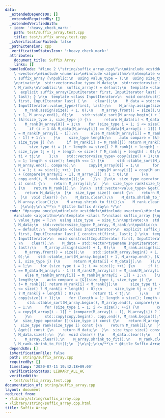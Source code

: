 ```yaml
---
data:
  _extendedDependsOn: []
  _extendedRequiredBy: []
  _extendedVerifiedWith:
  - icon: ':heavy_check_mark:'
    path: test/suffix_array.test.cpp
    title: test/suffix_array.test.cpp
  _isVerificationFailed: false
  _pathExtension: cpp
  _verificationStatusIcon: ':heavy_check_mark:'
  attributes:
    document_title: Suffix Array
    links: []
  bundledCode: "#line 2 \"string/suffix_array.cpp\"\n\n#include <cstddef>\n#include\
    \ <vector>\n#include <numeric>\n#include <algorithm>\n\ntemplate <class T>\nclass\
    \ suffix_array {\npublic:\n  using value_type = T;\n  using size_type  = size_t;\n\
    \nprivate:\n  std::vector<value_type> M_data;\n  std::vector<size_type> M_array,\
    \ M_rank;\n\npublic:\n  suffix_array() = default;\n  template <class InputIterator>\n\
    \  explicit suffix_array(InputIterator first, InputIterator last) { construct(first,\
    \ last); } \n\n  template <class InputIterator>\n  void construct(InputIterator\
    \ first, InputIterator last) { \n    clear();\n    M_data = std::vector<typename\
    \ InputIterator::value_type>(first, last);\n    M_array.assign(size() + 1, 0);\n\
    \    M_rank.assign(size() + 1, 0);\n    M_array.front() = size();\n    std::iota(M_array.begin()\
    \ + 1, M_array.end(), 0);\n    std::stable_sort(M_array.begin() + 1, M_array.end(),\
    \ [&](size_type i, size_type j) {\n      return M_data[i] < M_data[j];\n    });\n\
    \    M_rank[M_array[0]] = 1;\n    for (size_type i = 1; i <= size(); ++i) {\n\
    \      if (i > 1 && M_data[M_array[i]] == M_data[M_array[i - 1]]) M_rank[M_array[i]]\
    \ = M_rank[M_array[i - 1]];\n      else M_rank[M_array[i]] = M_rank[M_array[i\
    \ - 1]] + 1;\n    }\n    size_type length;\n    auto compare = [&](size_type i,\
    \ size_type j) {\n      if (M_rank[i] != M_rank[j]) return M_rank[i] < M_rank[j];\n\
    \      size_type ti = (i + length <= size() ? M_rank[i + length] : 0);\n     \
    \ size_type tj = (j + length <= size() ? M_rank[j + length] : 0);\n      return\
    \ ti < tj;\n    };\n    std::vector<size_type> copy(size() + 1);\n    for (length\
    \ = 1; length < size(); length <<= 1) {\n      std::stable_sort(M_array.begin(),\
    \ M_array.end(), compare);\n      copy[M_array[0]] = 1;\n      for (size_type\
    \ i = 1; i <= size(); ++i) {\n        copy[M_array[i]] = copy[M_array[i - 1]]\
    \ + (compare(M_array[i - 1], M_array[i]) ? 1 : 0);\n      }\n      std::copy(copy.begin(),\
    \ copy.end(), M_rank.begin());\n    }\n  }\n\n  size_type operator [](size_type\
    \ i) const {\n    return M_array[i];\n  }\n  size_type rank(size_type i) const\
    \ {\n    return M_rank[i];\n  }\n\n  std::vector<value_type> &get() const {\n\
    \    return M_data;\n  }\n  size_type size() const {\n    return M_data.size();\n\
    \  }\n  void clear() {\n    M_data.clear();\n    M_data.shrink_to_fit();\n   \
    \ M_array.clear();\n    M_array.shrink_to_fit();\n    M_rank.clear();\n    M_rank.shrink_to_fit();\n\
    \  }\n\n};\n\n/**\n * @title Suffix Array\n */\n"
  code: "#pragma once\n\n#include <cstddef>\n#include <vector>\n#include <numeric>\n\
    #include <algorithm>\n\ntemplate <class T>\nclass suffix_array {\npublic:\n  using\
    \ value_type = T;\n  using size_type  = size_t;\n\nprivate:\n  std::vector<value_type>\
    \ M_data;\n  std::vector<size_type> M_array, M_rank;\n\npublic:\n  suffix_array()\
    \ = default;\n  template <class InputIterator>\n  explicit suffix_array(InputIterator\
    \ first, InputIterator last) { construct(first, last); } \n\n  template <class\
    \ InputIterator>\n  void construct(InputIterator first, InputIterator last) {\
    \ \n    clear();\n    M_data = std::vector<typename InputIterator::value_type>(first,\
    \ last);\n    M_array.assign(size() + 1, 0);\n    M_rank.assign(size() + 1, 0);\n\
    \    M_array.front() = size();\n    std::iota(M_array.begin() + 1, M_array.end(),\
    \ 0);\n    std::stable_sort(M_array.begin() + 1, M_array.end(), [&](size_type\
    \ i, size_type j) {\n      return M_data[i] < M_data[j];\n    });\n    M_rank[M_array[0]]\
    \ = 1;\n    for (size_type i = 1; i <= size(); ++i) {\n      if (i > 1 && M_data[M_array[i]]\
    \ == M_data[M_array[i - 1]]) M_rank[M_array[i]] = M_rank[M_array[i - 1]];\n  \
    \    else M_rank[M_array[i]] = M_rank[M_array[i - 1]] + 1;\n    }\n    size_type\
    \ length;\n    auto compare = [&](size_type i, size_type j) {\n      if (M_rank[i]\
    \ != M_rank[j]) return M_rank[i] < M_rank[j];\n      size_type ti = (i + length\
    \ <= size() ? M_rank[i + length] : 0);\n      size_type tj = (j + length <= size()\
    \ ? M_rank[j + length] : 0);\n      return ti < tj;\n    };\n    std::vector<size_type>\
    \ copy(size() + 1);\n    for (length = 1; length < size(); length <<= 1) {\n \
    \     std::stable_sort(M_array.begin(), M_array.end(), compare);\n      copy[M_array[0]]\
    \ = 1;\n      for (size_type i = 1; i <= size(); ++i) {\n        copy[M_array[i]]\
    \ = copy[M_array[i - 1]] + (compare(M_array[i - 1], M_array[i]) ? 1 : 0);\n  \
    \    }\n      std::copy(copy.begin(), copy.end(), M_rank.begin());\n    }\n  }\n\
    \n  size_type operator [](size_type i) const {\n    return M_array[i];\n  }\n\
    \  size_type rank(size_type i) const {\n    return M_rank[i];\n  }\n\n  std::vector<value_type>\
    \ &get() const {\n    return M_data;\n  }\n  size_type size() const {\n    return\
    \ M_data.size();\n  }\n  void clear() {\n    M_data.clear();\n    M_data.shrink_to_fit();\n\
    \    M_array.clear();\n    M_array.shrink_to_fit();\n    M_rank.clear();\n   \
    \ M_rank.shrink_to_fit();\n  }\n\n};\n\n/**\n * @title Suffix Array\n */"
  dependsOn: []
  isVerificationFile: false
  path: string/suffix_array.cpp
  requiredBy: []
  timestamp: '2020-07-11 19:42:18+09:00'
  verificationStatus: LIBRARY_ALL_AC
  verifiedWith:
  - test/suffix_array.test.cpp
documentation_of: string/suffix_array.cpp
layout: document
redirect_from:
- /library/string/suffix_array.cpp
- /library/string/suffix_array.cpp.html
title: Suffix Array
---
```


